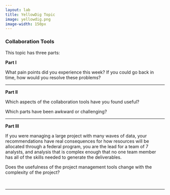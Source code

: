 ```yaml
---
layout: lab
title: YellowDig Topic
image: yellowdig.png
image-width: 150px
---
```


<div class = "uk-container uk-container-small">

### Collaboration Tools  

This topic has three parts: 

**Part I**

What pain points did you experience this week? If you could go back in time, how would you resolve these problems?

---

**Part II**

Which aspects of the collaboration tools have you found useful? 

Which parts have been awkward or challenging? 


--- 

**Part III**

If you were managing a large project with many waves of data, your recommendations have real consequences for how resources will be allocated through a federal program, you are the lead for a team of 7 analysts, and analysis that is complex enough that no one team member has all of the skills needed to generate the deliverables. 

Does the usefulness of the project management tools change with the complexity of the project? 


<br>
<hr>
<br>
<br>

</div>
